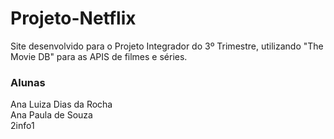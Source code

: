 # Projeto-Netflix
Site desenvolvido para o Projeto Integrador do 3º Trimestre, utilizando "The Movie DB" para as APIS de filmes e séries.

### Alunas
Ana Luiza Dias da Rocha <br>
Ana Paula de Souza <br>
2info1
